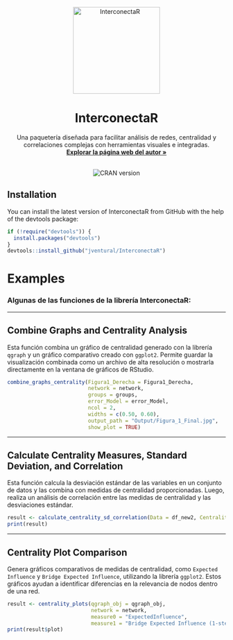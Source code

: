 <p align="center">
  <img src="https://github.com/jventural/InterconectaR/blob/master/Logo_InterconectaR.png" alt="InterconectaR" width="200" height="200"/>
</p>

<h1 align="center">InterconectaR</h1>

<p align="center">
    Una paquetería diseñada para facilitar análisis de redes, centralidad y correlaciones complejas con herramientas visuales e integradas.
    <br />
    <a href="https://joseventuraleon.com/"><strong>Explorar la página web del autor »</strong></a>
    <br />
    <br />
</p>

<!-- BADGES -->
<p align="center">
  <!-- Si tienes badges de CRAN, puedes incluirlos así: -->
  <img src="https://www.r-pkg.org/badges/version/InterconectaR" alt="CRAN version"/>
</p>


## Installation
You can install the latest version of InterconectaR from GitHub with the help of the devtools package:
```r
if (!require("devtools")) {
  install.packages("devtools")
}
devtools::install_github("jventural/InterconectaR")
```

# Examples
### Algunas de las funciones de la librería InterconectaR:

---

## Combine Graphs and Centrality Analysis
Esta función combina un gráfico de centralidad generado con la librería `qgraph` y un gráfico comparativo creado con `ggplot2`. Permite guardar la visualización combinada como un archivo de alta resolución o mostrarla directamente en la ventana de gráficos de RStudio.

```r
combine_graphs_centrality(Figura1_Derecha = Figura1_Derecha, 
                          network = network, 
                          groups = groups, 
                          error_Model = error_Model, 
                          ncol = 2, 
                          widths = c(0.50, 0.60), 
                          output_path = "Output/Figura_1_Final.jpg", 
                          show_plot = TRUE)
```

---

## Calculate Centrality Measures, Standard Deviation, and Correlation
Esta función calcula la desviación estándar de las variables en un conjunto de datos y las combina con medidas de centralidad proporcionadas. Luego, realiza un análisis de correlación entre las medidas de centralidad y las desviaciones estándar.

```r
result <- calculate_centrality_sd_correlation(Data = df_new2, Centralitys = Centralitys)
print(result)
```

---

## Centrality Plot Comparison
Genera gráficos comparativos de medidas de centralidad, como `Expected Influence` y `Bridge Expected Influence`, utilizando la librería `ggplot2`. Estos gráficos ayudan a identificar diferencias en la relevancia de nodos dentro de una red.

```r
result <- centrality_plots(qgraph_obj = qgraph_obj, 
                           network = network, 
                           measure0 = "ExpectedInfluence", 
                           measure1 = "Bridge Expected Influence (1-step)")
print(result$plot)
```
